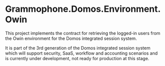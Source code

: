# Grammophone.Domos.Environment.Owin

This project implements the contract for retrieving the logged-in users from the Owin environment 
for the Domos integrated session system.

It is part of the 3rd generation of the Domos integrated session system which will support security, SaaS, 
workflow and accounting scenarios and is currently under development, not ready for production at this stage.

